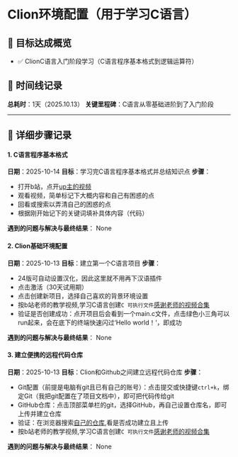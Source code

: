 # Clion环境配置（用于学习C语言）

## 🎯 目标达成概览
- ✅ ClionC语言入门阶段学习（C语言程序基本格式到逻辑运算符）

## 📅 时间线记录
**总耗时**：1天（2025.10.13）
**关键里程碑**：C语言从零基础进阶到了入门阶段

---

## 🔧 详细步骤记录


#### 1.  C语言程序基本格式   
**日期**：2025-10-14
**目标**：学习完C语言程序基本格式并总结知识点
**步骤**：
- 打开b站，点开[up主的视频](https://www.bilibili.com/video/BV1Cr4y137os?p=5&vd_source=44ce6aad417cb83ebc77bb8fcb87d089)
- 观看视频，简单标记下大概内容和自己有困惑的点
- 回看或搜索以弄清自己的困惑的点
- 根据刚开始记下的关键词填补具体内容（代码）


**遇到的问题与解决与最终结果**：
None

#### 2. Clion基础环境配置     
**日期**：2025-10-13
**目标**：建立第一个C语言项目
**步骤**：
- 24版可自动设置汉化，因此这里就不用再下汉语插件
- 点击激活（30天试用期）
- 点击创建新项目，选择自己喜欢的背景环境设置
- 按b站老师的教学视频,学习C语言创建`C 可执行文件`[感谢老师的视频合集](https://www.bilibili.com/video/BV1Cr4y137os?vd_source=44ce6aad417cb83ebc77bb8fcb87d089)
- 验证是否创建成功：点开项目后会看到一个main.c文件，点击绿色小三角可以run起来，会在底下的终端快速闪过‘Hello world！’，即成功

**遇到的问题与解决与最终结果**：
None

#### 3. 建立便携的远程代码仓库     
**日期**：2025-10-13
**目标**：Clion和Github之间建立远程代码仓库
**步骤**：
- Git配置（前提是电脑有git且已有自己的账号）：点击提交或快捷键`ctrl+k`，绑定Git（我把git配置在了项目文档中），即可把代码传给git
- GitHub仓库：点击顶部菜单栏的git，选择GitHub，再自己设置仓库名，即可上传并建立仓库
- 验证：在浏览器搜索[自己的仓库](https://github.com/siuhiuh/C-clion-program),看是否成功建立且上传
- 按b站老师的教学视频,学习C语言创建`C 可执行文件`[感谢老师的视频合集](https://www.bilibili.com/video/BV1Cr4y137os?vd_source=44ce6aad417cb83ebc77bb8fcb87d089)

**遇到的问题与解决与最终结果**：
None

